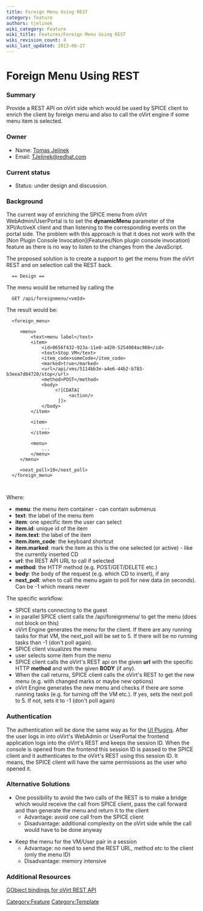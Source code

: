 ```yaml
---
title: Foreign Menu Using REST
category: feature
authors: tjelinek
wiki_category: Feature
wiki_title: Features/Foreign Menu Using REST
wiki_revision_count: 4
wiki_last_updated: 2013-06-27
---
```


# Foreign Menu Using REST

### Summary

Provide a REST API on oVirt side which would be used by SPICE client to enrich the client by foreign menu and also to call the oVirt engine if some menu item is selected.

### Owner

*   Name: [Tomas Jelinek](User:TJelinek)
*   Email: <TJelinek@redhat.com>

### Current status

*   Status: under design and discussion.

### Background

The current way of enriching the SPICE menu from oVirt WebAdmin/UserPortal is to set the **dynamicMenu** parameter of the XPI/ActiveX client and than listening to the corresponding events on the portal side. The problem with this approach is that it does not work with the [Non Plugin Console Invocation](Features/Non plugin console invocation) feature as there is no way to listen to the changes from the JavaScript.

The proposed solution is to create a support to get the menu from the oVirt REST and on selection call the REST back.

      == Design ==

The menu would be returned by calling the

      GET /api/foreignmenu/<vmId>

The result would be:

      <foreign_menu>
         
         <menu>
             <text>menu label</text>
             <item>  
                 <id>0656f432-923a-11e0-ad20-5254004ac988</id>
                 <text>Stop VM</text>
                 <item_code>someCode</item_code>
                 <marked>true</marked>
                 <url>/api/vms/5114bb3e-a4e6-44b2-b783-b3eea7d84720/stop</url>
                 <method>POST</method>
                 <body>
                      <![CDATA[
                           <action/>
                       ]]>
                 </body>
             </item>
             
             <item>
                 ...
             </item>

             <menu>
                 ...
             </menu>
         </menu> 

         <next_poll>10</next_poll>
      </foreign_menu>

       

Where:

*   **menu**: the menu item container - can contain submenus
*   **text**: the label of the menu item
*   **item**: one specific item the user can select
*   **item.id**: unique id of the item
*   **item.text**: the label of the item
*   **item.item_code**: the keyboard shortcut
*   **item.marked**: mark the item as this is the one selected (or active) - like the currently inserted CD
*   **url**: the REST API URL to call if selected
*   **method**: the HTTP method (e.g. POST/GET/DELETE etc.)
*   **body**: the body of the request (e.g. which CD to insert), if any
*   **next_poll**: when to call the menu again to poll for new data (in seconds). Can be -1 which means never

The specific workflow:

*   SPICE starts connecting to the guest
*   in parallel SPICE client calls the /api/foreignmenu/<vmId> to get the menu (does not block on this)
*   oVirt Engine generates the menu for the client. If there are any running tasks for that VM, the next_poll will be set to 5. If there will be no running tasks than -1 (don't poll again).
*   SPICE client visualizes the menu
*   user selects some item from the menu
*   SPICE client calls the oVirt's REST api on the given **url** with the specific HTTP **method** and with the given **BODY** (if any).
*   When the call returns, SPICE client calls the oVirt's REST to get the new menu (e.g. with changed marks or maybe new options)
*   oVirt Engine generates the new menu and checks if there are some running tasks (e.g. for turning off the VM etc.). If yes, sets the next poll to 5. If not, sets it to -1 (don't poll again)

### Authentication

The authentication will be done the same way as for the [UI Plugins](Features/UIPlugins). After the user logs in into oVirt's WebAdmin or UserPortal the frontend application logs into the oVirt's REST and keeps the session ID. When the console is opened from the frontend this session ID is passed to the SPICE client and it authenticates to the oVirt's REST using this session ID. It means, the SPICE client will have the same permissions as the user who opened it.

### Alternative Solutions

*   One possibility to avoid the two calls of the REST is to make a bridge which would receive the call from SPICE client, pass the call forward and than generate the menu and return it to the client
    -   Advantage: avoid one call from the SPICE client
    -   Disadvantage: additional complexity on the oVirt side while the call would have to be done anyway

<!-- -->

*   Keep the menu for the VM/User pair in a session
    -   Advantage: no need to send the REST URL, method etc to the client (only the menu ID)
    -   Disadvantage: memory intensive

### Additional Resources

[GObject bindings for oVirt REST API](http://cgit.freedesktop.org/~teuf/govirt/)

<Category:Feature> <Category:Template>
